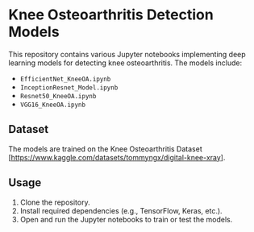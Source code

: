 # Knee Osteoarthritis Detection Models

This repository contains various Jupyter notebooks implementing deep learning models for detecting knee osteoarthritis. The models include:

- `EfficientNet_KneeOA.ipynb`
- `InceptionResnet_Model.ipynb`
- `Resnet50_KneeOA.ipynb`
- `VGG16_KneeOA.ipynb`

## Dataset

The models are trained on the Knee Osteoarthritis Dataset [https://www.kaggle.com/datasets/tommyngx/digital-knee-xray].

## Usage

1. Clone the repository.
2. Install required dependencies (e.g., TensorFlow, Keras, etc.).
3. Open and run the Jupyter notebooks to train or test the models.
